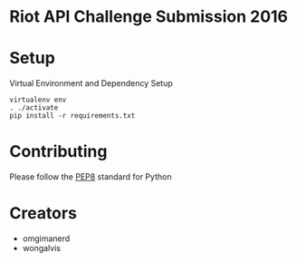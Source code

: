 # Riot API Challenge Submission 2016

# Setup
Virtual Environment and Dependency Setup
```
virtualenv env
. ./activate
pip install -r requirements.txt
```

# Contributing
Please follow the [PEP8](http://pep8.org) standard for Python

# Creators
  - omgimanerd
  - wongalvis
